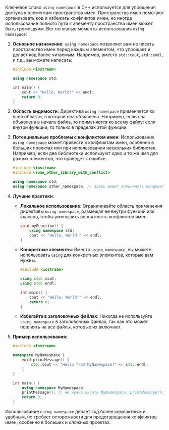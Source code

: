
Ключевое слово `using namespace` в C++ используется для упрощения доступа к элементам пространства имен. Пространства имен помогают организовать код и избежать конфликтов имен, но иногда использование полного пути к элементу пространства имен может быть громоздким. Вот основные моменты использования `using namespace`:

1. **Основное назначение**: `using namespace` позволяет вам не писать пространство имен перед каждым элементом, что упрощает и делает код более читаемым. Например, вместо `std::cout`, `std::endl`, и т.д., вы можете написать:
   ```cpp
   #include <iostream>

   using namespace std;

   int main() {
       cout << "Hello, World!" << endl;
       return 0;
   }
   ```

2. **Область видимости**: Директива `using namespace` применяется ко всей области, в которой она объявлена. Например, если она объявлена в начале файла, то применяется ко всему файлу; если внутри функции, то только в пределах этой функции.

3. **Потенциальные проблемы с конфликтом имен**: Использование `using namespace` может привести к конфликтам имен, особенно в больших проектах или при использовании нескольких библиотек. Например, если две библиотеки используют одно и то же имя для разных элементов, это приведет к ошибке.
   ```cpp
   #include <iostream>
   #include <some_other_library_with_conflict>

   using namespace std;
   using namespace other_namespace; // здесь может возникнуть конфликт имен
   ```

4. **Лучшие практики**:
   - **Локальное использование**: Ограничивайте область применения директивы `using namespace`, размещая ее внутри функций или классов, чтобы уменьшить вероятность конфликтов имен.
     ```cpp
     void myFunction() {
         using namespace std;
         cout << "Hello, World!" << endl;
     }
     ```
   - **Конкретные элементы**: Вместо `using namespace`, вы можете использовать `using` для конкретных элементов, которые вам нужны.
     ```cpp
     #include <iostream>

     using std::cout;
     using std::endl;

     int main() {
         cout << "Hello, World!" << endl;
         return 0;
     }
     ```
   - **Избегайте в заголовочных файлах**: Никогда не используйте `using namespace` в заголовочных файлах, так как это может повлиять на все файлы, которые их включают.

5. **Пример использования**:
   ```cpp
   #include <iostream>

   namespace MyNamespace {
       void printMessage() {
           std::cout << "Hello from MyNamespace!" << std::endl;
       }
   }

   int main() {
       using namespace MyNamespace;
       printMessage(); // не нужно писать MyNamespace::printMessage();
       return 0;
   }
   ```

Использование `using namespace` делает код более компактным и удобным, но требует осторожности для предотвращения конфликтов имен, особенно в больших и сложных проектах.